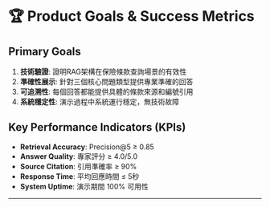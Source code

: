 # 🏆 Product Goals & Success Metrics

## Primary Goals
1. **技術驗證**: 證明RAG架構在保險條款查詢場景的有效性
2. **準確性展示**: 針對三個核心問題類型提供專業準確的回答
3. **可追溯性**: 每個回答都能提供具體的條款來源和編號引用
4. **系統穩定性**: 演示過程中系統運行穩定，無技術故障

## Key Performance Indicators (KPIs)
- **Retrieval Accuracy**: Precision@5 ≥ 0.85
- **Answer Quality**: 專家評分 ≥ 4.0/5.0
- **Source Citation**: 引用準確率 ≥ 90%
- **Response Time**: 平均回應時間 ≤ 5秒
- **System Uptime**: 演示期間 100% 可用性

---
